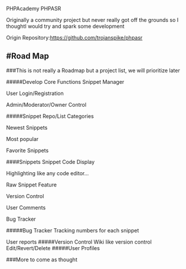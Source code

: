 PHPAcademy PHPASR

Originally a community project but never really got off the grounds so I thoughtI would try and spark some development



Origin Repository:https://github.com/trojanspike/phpasr


#Road Map
--------------------------------
###This is not really a Roadmap but a project list, we will prioritize later

#####Develop Core Functions
Snippet Manager

User Login/Registration

Admin/Moderator/Owner Control

#####Snippet Repo/List
Categories

Newest Snippets

Most popular

Favorite Snippets

####Snippets
Snippet Code Display

Highlighting like any code editor...

Raw Snippet Feature

Version Control

User Comments

Bug Tracker

#####Bug Tracker
Tracking numbers for each snippet

User reports
#####Version Control
Wiki like version control Edit/Revert/Delete
#####User Profiles


###More to come as thought

